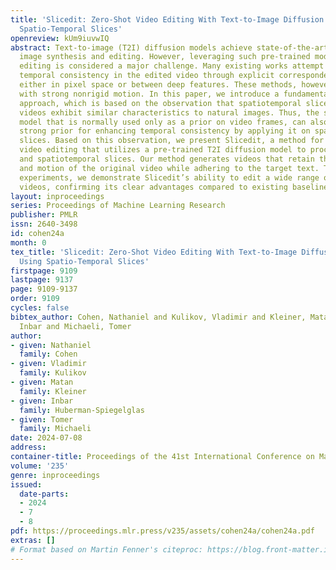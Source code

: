 ```yaml
---
title: 'Slicedit: Zero-Shot Video Editing With Text-to-Image Diffusion Models Using
  Spatio-Temporal Slices'
openreview: kUm9iuvwIQ
abstract: Text-to-image (T2I) diffusion models achieve state-of-the-art results in
  image synthesis and editing. However, leveraging such pre-trained models for video
  editing is considered a major challenge. Many existing works attempt to enforce
  temporal consistency in the edited video through explicit correspondence mechanisms,
  either in pixel space or between deep features. These methods, however, struggle
  with strong nonrigid motion. In this paper, we introduce a fundamentally different
  approach, which is based on the observation that spatiotemporal slices of natural
  videos exhibit similar characteristics to natural images. Thus, the same T2I diffusion
  model that is normally used only as a prior on video frames, can also serve as a
  strong prior for enhancing temporal consistency by applying it on spatiotemporal
  slices. Based on this observation, we present Slicedit, a method for text-based
  video editing that utilizes a pre-trained T2I diffusion model to process both spatial
  and spatiotemporal slices. Our method generates videos that retain the structure
  and motion of the original video while adhering to the target text. Through extensive
  experiments, we demonstrate Slicedit’s ability to edit a wide range of real-world
  videos, confirming its clear advantages compared to existing baselines.
layout: inproceedings
series: Proceedings of Machine Learning Research
publisher: PMLR
issn: 2640-3498
id: cohen24a
month: 0
tex_title: 'Slicedit: Zero-Shot Video Editing With Text-to-Image Diffusion Models
  Using Spatio-Temporal Slices'
firstpage: 9109
lastpage: 9137
page: 9109-9137
order: 9109
cycles: false
bibtex_author: Cohen, Nathaniel and Kulikov, Vladimir and Kleiner, Matan and Huberman-Spiegelglas,
  Inbar and Michaeli, Tomer
author:
- given: Nathaniel
  family: Cohen
- given: Vladimir
  family: Kulikov
- given: Matan
  family: Kleiner
- given: Inbar
  family: Huberman-Spiegelglas
- given: Tomer
  family: Michaeli
date: 2024-07-08
address:
container-title: Proceedings of the 41st International Conference on Machine Learning
volume: '235'
genre: inproceedings
issued:
  date-parts:
  - 2024
  - 7
  - 8
pdf: https://proceedings.mlr.press/v235/assets/cohen24a/cohen24a.pdf
extras: []
# Format based on Martin Fenner's citeproc: https://blog.front-matter.io/posts/citeproc-yaml-for-bibliographies/
---
```

